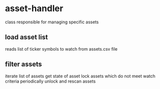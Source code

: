 # asset-handler

class responsible for managing specific assets

## load asset list

reads list of ticker symbols to watch from assets.csv file

## filter assets

iterate list of assets
get state of asset
lock assets which do not meet watch criteria
periodically unlock and rescan assets
